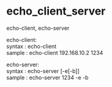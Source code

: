 # echo_client_server
echo-client, echo-server


echo-client:  
syntax : echo-client <ip> <port>  
sample : echo-client 192.168.10.2 1234  
  
echo-server:  
syntax : echo-server <port> [-e[-b]]  
sample : echo-server 1234 -e -b  
